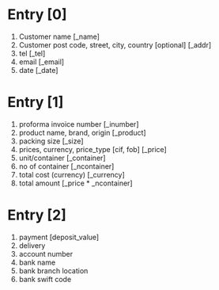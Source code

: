 # Entry [0]

1. Customer name [_name]
2. Customer post code, street, city, country [optional] [_addr]
3. tel [_tel]
4. email [_email]
5. date [_date]



# Entry [1]

1. proforma invoice number [_inumber]
3. product name, brand, origin [_product]
4. packing size [_size]
5. prices, currency, price_type [cif, fob] [_price]
6. unit/container [_container]
7. no of container [_ncontainer]
8. total cost (currency) [_currency]
9. total amount [_price * _ncontainer]


# Entry [2]

1. payment [deposit_value]
2. delivery
3. account number
4. bank name
5. bank branch location
6. bank swift code